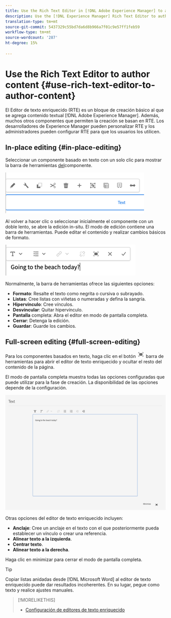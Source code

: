 ```yaml
---
title: Use the Rich Text Editor in [!DNL Adobe Experience Manager] to author content.
description: Use the [!DNL Experience Manager] Rich Text Editor to author content.
translation-type: tm+mt
source-git-commit: 5437329c55bd7da6d8b966a7f01c9e57ff1feb59
workflow-type: tm+mt
source-wordcount: '287'
ht-degree: 15%

---
```



# Use the Rich Text Editor to author content {#use-rich-text-editor-to-author-content}

El Editor de texto enriquecido (RTE) es un bloque de creación básico al que se agrega contenido textual [!DNL Adobe Experience Manager]. Además, muchos otros componentes que permiten la creación se basan en RTE. Los desarrolladores de Experience Manager pueden personalizar RTE y los administradores pueden configurar RTE para que los usuarios los utilicen.

## In-place editing {#in-place-editing}

Seleccionar un componente basado en texto con un solo clic para mostrar la barra de herramientas [del](/help/sites-cloud/authoring/fundamentals/editing-content.md#component-toolbar)componente.

![La barra de herramientas de componentes](/help/sites-cloud/authoring/assets/editing-component-toolbar.png)

Al volver a hacer clic o seleccionar inicialmente el componente con un doble lento, se abre la edición in-situ. El modo de edición contiene una barra de herramientas. Puede editar el contenido y realizar cambios básicos de formato.

![Edición local con RTE](/help/sites-cloud/authoring/assets/rte-in-place-editing.png)

Normalmente, la barra de herramientas ofrece las siguientes opciones:

* **Formato**: Resalte el texto como negrita o cursiva o subrayado.
* **Listas**: Cree listas con viñetas o numeradas y defina la sangría.
* **Hipervínculo**: Cree vínculos.
* **Desvincular**: Quitar hipervínculo.
* **Pantalla** completa: Abra el editor en modo de pantalla completa.
* **Cerrar**: Detenga la edición.
* **Guardar**: Guarde los cambios.

## Full-screen editing {#full-screen-editing}

Para los componentes basados en texto, haga clic en el botón ![RTE de pantalla completa del modo de pantalla completa de la](/help/sites-cloud/authoring/assets/editing-full-screen.png) barra de herramientas [](/help/sites-cloud/authoring/fundamentals/editing-content.md#component-toolbar) para abrir el editor de texto enriquecido y ocultar el resto del contenido de la página.

El modo de pantalla completa muestra todas las opciones configuradas que puede utilizar para la fase de creación. La disponibilidad de las opciones depende de la configuración. <!--Full screen mode displays all the configured options that you can use for authoring. The availability of options [depends on the configuration](/help/sites-administering/rich-text-editor.md).-->

![RTE en modo de pantalla completa](/help/sites-cloud/authoring/assets/rte-full-screen.png)

Otras opciones del editor de texto enriquecido incluyen:

* **Anclaje**: Cree un anclaje en el texto con el que posteriormente pueda establecer un vínculo o crear una referencia.
* **Alinear texto a la izquierda**.
* **Centrar texto**.
* **Alinear texto a la derecha**.

Haga clic en minimizar para cerrar el modo de pantalla completa.

>[!Tip]
>
>Copiar listas anidadas desde [!DNL Microsoft Word] al editor de texto enriquecido puede dar resultados incoherentes. En su lugar, pegue como texto y realice ajustes manuales.

>[!MORELIKETHIS]
>
>* [Configuración de editores de texto enriquecido](/help/implementing/developing/extending/rich-text-editor.md)

